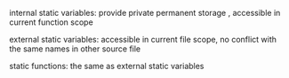 <!---
markmeta_author: wongoo
markmeta_date: 2012-02-17 18:57:48
slug: learning-c-programming-static-variables-and-statick-functions
markmeta_title: C Static Variables  and Statick Functions
wordpress_id: 212
markmeta_categories: Experience
markmeta_tags: C,Programming
-->

internal static variables:  provide private permanent storage , accessible in current function scope

external static variables: accessible in current file scope, no conflict with the same names in other source file

static functions: the same as external static variables



